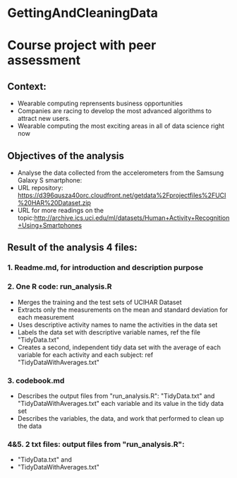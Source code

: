 GettingAndCleaningData
======================

# Course project with peer assessment

## Context: 
- Wearable computing reprensents business opportunities 
- Companies are racing to develop the most advanced algorithms to attract new users.
- Wearable computing the most exciting areas in all of data science right now

## Objectives of the analysis
- Analyse the data collected from the accelerometers from the Samsung Galaxy S smartphone:
- URL repository: https://d396qusza40orc.cloudfront.net/getdata%2Fprojectfiles%2FUCI%20HAR%20Dataset.zip
- URL for more readings on the topic:http://archive.ics.uci.edu/ml/datasets/Human+Activity+Recognition+Using+Smartphones


## Result of the analysis 4 files: 
### 1. Readme.md, for introduction and description purpose
### 2. One R code: run_analysis.R
- Merges the training and the test sets of UCIHAR Dataset
- Extracts only the measurements on the mean and standard deviation for each measurement 
- Uses descriptive activity names to name the activities in the data set
- Labels the data set with descriptive variable names, ref the file  "TidyData.txt"
- Creates a second, independent tidy data set with the average of each variable for each activity and each subject: ref "TidyDataWithAverages.txt"
### 3. codebook.md
- Describes the output files from "run_analysis.R": "TidyData.txt" and  "TidyDataWithAverages.txt" each variable and its value in the tidy data set
- Describes the variables, the data, and work that performed to clean up the data

### 4&5. 2 txt files: output files from "run_analysis.R":
- "TidyData.txt" and  
- "TidyDataWithAverages.txt"

